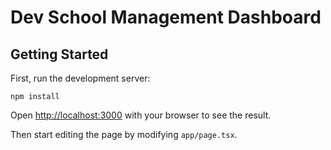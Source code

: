 # Dev School Management Dashboard

## Getting Started

First, run the development server:

```
npm install
```

Open [http://localhost:3000](http://localhost:3000) with your browser to see the result.

Then start editing the page by modifying `app/page.tsx`.
